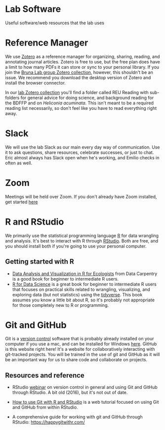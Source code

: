 # Lab Software

Useful software/web resources that the lab uses

# Reference Manager

We use [Zotero](https://www.zotero.org/) as a reference manager for organizing, sharing, reading, and annotating journal articles.
Zotero is free to use, but the free plan does have a limit to how many PDFs it can store or sync to your personal library.
If you join the [Bruna Lab group Zotero collection](https://www.zotero.org/groups/2603950/heliconia-frag-drought), however, this shouldn't be an issue.
We recommend you download the desktop version of Zotero and install the browser connector.

In our [lab Zotero collection](https://www.zotero.org/groups/2603950/heliconia-frag-drought) you'll find a folder called REU Reading with sub-folders for general advice for doing science, and background reading for the BDFFP and on *Heliconia acuminata*.
This isn't meant to be a required reading list necessarily, so don't feel like you have to read everything right away.
<!--# this should go in the README -->

# Slack

We will use the lab Slack as our main every day way of communication.
Use it to ask questions, share resources, celebrate successes, or just to chat.
Eric almost always has Slack open when he's working, and Emilio checks in often as well.

# Zoom

Meetings will be held over Zoom.
If you don't already have Zoom installed, get started [here](https://ufl.zoom.us/)

# R and RStudio

We primarily use the statistical programming language [R](https://cran.r-project.org/) for data wrangling and analysis.
It's best to interact with R through [RStudio](https://www.rstudio.com/).
Both are free, and you should install both if you're going to use your personal computer.

## Getting started with R

-   [Data Analysis and Visualization in R for Ecologists](https://datacarpentry.org/R-ecology-lesson/index.html) from Data Carpentry is a good book for beginner to intermediate R users.
-   [R for Data Science](https://r4ds.had.co.nz/) is a great book for beginner to intermediate R users that focuses on practical skills related to wrangling, visualizing, and exploring data (but not statistics) using the [tidyverse](https://www.tidyverse.org/). This book assumes you know a little bit about R, so it's probably not appropriate for those completely new to R or programming.

# Git and GitHub

Git is a [version control](https://peerj.com/preprints/3159/) software that is probably already installed on your computer if you use a mac, and can be installed for Windows [here](https://git-scm.com/download/win).
GitHub is this website right here!
It's a website for collaboratively interacting with git-tracked projects.
You will be trained in the use of git and GitHub as it will be an important way for us to share code and collaborate on projects.

## Resources and reference

-   RStudio [webinar](https://www.rstudio.com/resources/webinars/managing-part-2-github-and-rstudio/) on version control in general and using Git and GitHub through RStudio.
    A bit old (2016), but it's not out of date.

-   [How to use Git with R and RStudio](https://www.geo.uzh.ch/microsite/reproducible_research/post/rr-rstudio-git/) is a web tutorial focused on using Git and GitHub from within RStudio.

-   A comprehensive guide for working with git and GitHub through RStudio: <https://happygitwithr.com/>
